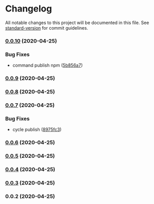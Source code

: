# Changelog

All notable changes to this project will be documented in this file. See [standard-version](https://github.com/conventional-changelog/standard-version) for commit guidelines.

### [0.0.10](https://github.com/sprabowo/lafzi.js/compare/v0.0.9...v0.0.10) (2020-04-25)


### Bug Fixes

* command publish npm ([5b856a7](https://github.com/sprabowo/lafzi.js/commit/5b856a72fdfb0fc7898c8931cf03b211adefc02c))

### [0.0.9](https://github.com/sprabowo/lafzi.js/compare/v0.0.8...v0.0.9) (2020-04-25)

### [0.0.8](https://github.com/sprabowo/lafzi.js/compare/v0.0.7...v0.0.8) (2020-04-25)

### [0.0.7](https://github.com/sprabowo/lafzi.js/compare/v0.0.6...v0.0.7) (2020-04-25)


### Bug Fixes

* cycle publish ([8975fc3](https://github.com/sprabowo/lafzi.js/commit/8975fc34dee685cf323378bfb88b9598fc090c4a))

### [0.0.6](https://github.com/sprabowo/lafzi.js/compare/v0.0.5...v0.0.6) (2020-04-25)

### [0.0.5](https://github.com/sprabowo/lafzi.js/compare/v0.0.4...v0.0.5) (2020-04-25)

### [0.0.4](https://github.com/sprabowo/lafzi.js/compare/v0.0.3...v0.0.4) (2020-04-25)

### [0.0.3](https://github.com/sprabowo/lafzi.js/compare/v0.0.2...v0.0.3) (2020-04-25)

### 0.0.2 (2020-04-25)
